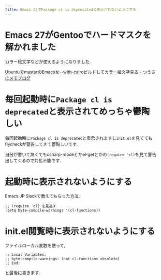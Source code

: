 ```yaml
---
title: Emacs 27でPackage cl is deprecatedと表示されないようにする
---
```


# Emacs 27がGentooでハードマスクを解かれました

カラー絵文字などが使えるようになりました.

[UbuntuでmasterのEmacsを--with-cairoビルドしてカラー絵文字見る - つうさにメモブログ](https://tsuu32.hatenablog.com/entry/2019/06/20/113923)

# 毎回起動時に`Package cl is deprecated`と表示されてめっちゃ鬱陶しい

毎回起動時に`Package cl is deprecated`と表示されますし`init.el`を見ててもflycheckが警告してきて鬱陶しいです.

自分が書いて無くてもcsharp-modeとかel-getとかの`(require 'cl)`を見て警告出してくるので対処不能です.

# 起動時に表示されないようにする

Emacs JP Slackで教えてもらった方法.

~~~elisp
;; (require 'cl) を見逃す
(setq byte-compile-warnings '(cl-functions))
~~~

# init.el閲覧時に表示されないようにする

ファイルローカル変数を使って,

~~~elisp
;; Local Variables:
;; byte-compile-warnings: (not cl-functions obsolete)
;; End:
~~~

と最後に書きます.
